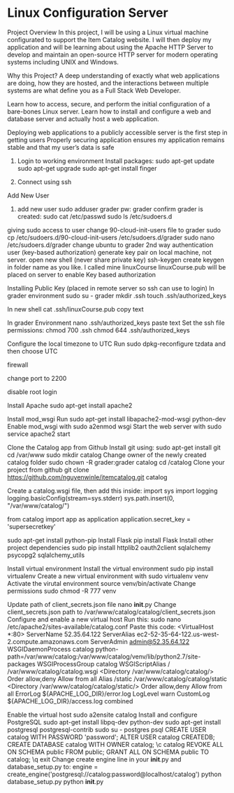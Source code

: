 # Linux Configuration Server


Project Overview
In this project, I will be using a Linux virtual machine configurated to support the Item Catalog website. I will then deploy my application and will be learning about using the Apache HTTP Server to develop and maintain an open-source HTTP server for modern operating systems including UNIX and Windows.

Why this Project?
A deep understanding of exactly what web applications are doing, how they are hosted, and the interactions between multiple systems are what define you as a Full Stack Web Developer.

Learn how to access, secure, and perform the initial configuration of a bare-bones Linux server. Learn how to install and configure a web and database server and actually host a web application.

Deploying web applications to a publicly accessible server is the first step in getting users
Properly securing application ensures my application remains stable and that my user’s data is safe

1. Login to working environment
Install packages:
sudo apt-get update
sudo apt-get upgrade
sudo apt-get install finger

2. Connect using ssh

Add New User
1. add new user
sudo adduser grader
pw: grader
confirm grader is created:
sudo cat /etc/passwd
sudo ls /etc/sudoers.d

giving sudo access to user
  change 90-cloud-init-users file to grader
sudo cp /etc/sudoers.d/90-cloud-init-users /etc/sudoers.d/grader
sudo nano /etc/sudoers.d/grader
  change ubuntu to grader
2nd way authentication user (key-based authorization)
generate key pair on local machine, not server. 
open new shell (never share private key)
  ssh-keygen
  create keygen in folder name as you like. I called mine linuxCourse
  linuxCourse.pub will be placed on server to enable Key based authorization
  
Installing Public Key (placed in remote server so ssh can use to login)
In grader environment
  sudo su - grader
  mkdir .ssh
  touch .ssh/authorized_keys
  
In new shell
  cat .ssh/linuxCourse.pub
    copy text
 
In grader Environment
  nano .ssh/authorized_keys
    paste text
Set the ssh file permissions:
  chmod 700 .ssh
  chmod 644 .ssh/authorized_keys
  
Configure the local timezone to UTC
Run sudo dpkg-reconfigure tzdata and then choose UTC

firewall

change port to 2200

disable root login

Install Apache
sudo apt-get install apache2

Install mod_wsgi
Run sudo apt-get install libapache2-mod-wsgi python-dev
Enable mod_wsgi with sudo a2enmod wsgi
Start the web server with sudo service apache2 start

Clone the Catalog app from Github
Install git using: sudo apt-get install git
cd /var/www
sudo mkdir catalog
Change owner of the newly created catalog folder sudo chown -R grader:grader catalog
cd /catalog
Clone your project from github git clone https://github.com/nguyenwinle/itemcatalog.git catalog

Create a catalog.wsgi file, then add this inside:
import sys
import logging
logging.basicConfig(stream=sys.stderr)
sys.path.insert(0, "/var/www/catalog/")

from catalog import app as application
application.secret_key = 'supersecretkey'

sudo apt-get install python-pip
Install Flask pip install Flask
Install other project dependencies sudo pip install httplib2 oauth2client sqlalchemy psycopg2 sqlalchemy_utils

Install virtual environment
Install the virtual environment sudo pip install virtualenv
Create a new virtual environment with sudo virtualenv venv
Activate the virutal environment source venv/bin/activate
Change permissions sudo chmod -R 777 venv


Update path of client_secrets.json file
nano __init__.py
Change client_secrets.json path to /var/www/catalog/catalog/client_secrets.json
Configure and enable a new virtual host
Run this: sudo nano /etc/apache2/sites-available/catalog.conf
Paste this code:
<VirtualHost *:80>
    ServerName 52.35.64.122
    ServerAlias ec2-52-35-64-122.us-west-2.compute.amazonaws.com
    ServerAdmin admin@52.35.64.122
    WSGIDaemonProcess catalog python-path=/var/www/catalog:/var/www/catalog/venv/lib/python2.7/site-packages
    WSGIProcessGroup catalog
    WSGIScriptAlias / /var/www/catalog/catalog.wsgi
    <Directory /var/www/catalog/catalog/>
        Order allow,deny
        Allow from all
    </Directory>
    Alias /static /var/www/catalog/catalog/static
    <Directory /var/www/catalog/catalog/static/>
        Order allow,deny
        Allow from all
    </Directory>
    ErrorLog ${APACHE_LOG_DIR}/error.log
    LogLevel warn
    CustomLog ${APACHE_LOG_DIR}/access.log combined
</VirtualHost>

Enable the virtual host sudo a2ensite catalog
Install and configure PostgreSQL
sudo apt-get install libpq-dev python-dev
sudo apt-get install postgresql postgresql-contrib
sudo su - postgres
psql
CREATE USER catalog WITH PASSWORD 'password';
ALTER USER catalog CREATEDB;
CREATE DATABASE catalog WITH OWNER catalog;
\c catalog
REVOKE ALL ON SCHEMA public FROM public;
GRANT ALL ON SCHEMA public TO catalog;
\q
exit
Change create engine line in your __init__.py and database_setup.py to: engine = create_engine('postgresql://catalog:password@localhost/catalog')
python database_setup.py
python __init__.py


